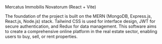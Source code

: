 Mercatus Immobilis Novatorum (React + Vite)

The foundation of the project is built on the MERN (MongoDB, Express.js, React.js, Node.js) stack. Tailwind CSS is used for interface design, JWT for secure authentication, and Redux for data management. This software aims to create a comprehensive online platform in the real estate sector, enabling users to buy, sell, or rent properties.
